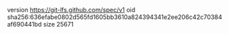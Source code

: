 version https://git-lfs.github.com/spec/v1
oid sha256:636efabe0802d565fd1605bb3610a824394341e2ee206c42c70384af690441bd
size 25671
